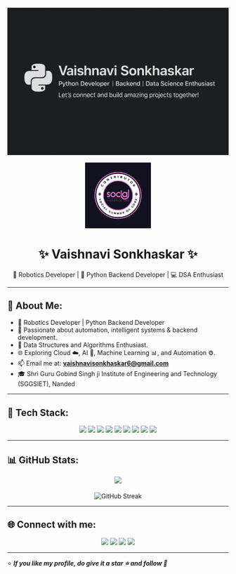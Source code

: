 <p align="center">
  <img src="https://github.com/simran-5678/Simran-5678/blob/bd79f6cc05b72d93e38c8607dddc344a30389d08/file_000000008dd461f69850db4c3dd9739a%20(1).png?raw=true" alt="Banner" />
</p>

<p align="center">
  <img src="https://github.com/simran-5678/Simran-5678/blob/93ba25ce6d3f2179eab8174894e94b762245b1d0/Contributor%20SSOC%20(1).png?raw=true" alt="SSOC Contributor 2025" width="150"/>
</p>

<h1 align="center">✨ Vaishnavi Sonkhaskar ✨</h1>

<p align="center"> 
  🚀 Robotics Developer | 🐍 Python Backend Developer | 💻 DSA Enthusiast
</p>

---

## 🌟 About Me:

- 🤖 Robotics Developer | Python Backend Developer
- 🐍 Passionate about automation, intelligent systems & backend development.
- 🧮 Data Structures and Algorithms Enthusiast.
- 🌐 Exploring Cloud ☁️, AI 🤖, Machine Learning 📊, and Automation ⚙️.
- 📫 Email me at: **vaishnavisonkhaskar6@gmail.com**
- 🎓 Shri Guru Gobind Singh ji Institute of Engineering and Technology (SGGSIET), Nanded

---

## 🚀 Tech Stack:

<p align="center">

<img src="https://img.shields.io/badge/Python-3776AB?style=for-the-badge&logo=python&logoColor=white"/>
<img src="https://img.shields.io/badge/NumPy-013243?style=for-the-badge&logo=numpy&logoColor=white"/>
<img src="https://img.shields.io/badge/PyQt5-41CD52?style=for-the-badge&logo=qt&logoColor=white"/>
<img src="https://img.shields.io/badge/C++-00599C?style=for-the-badge&logo=c%2B%2B&logoColor=white"/>
<img src="https://img.shields.io/badge/DSA-FFA500?style=for-the-badge&logo=data&logoColor=white"/>
<img src="https://img.shields.io/badge/Django-092E20?style=for-the-badge&logo=django&logoColor=white"/>
<img src="https://img.shields.io/badge/Linux-FCC624?style=for-the-badge&logo=linux&logoColor=black"/>
<img src="https://img.shields.io/badge/Git-F05032?style=for-the-badge&logo=git&logoColor=white"/>
<img src="https://img.shields.io/badge/VS%20Code-007ACC?style=for-the-badge&logo=visual-studio-code&logoColor=white"/>

</p>

---

## 📊 GitHub Stats:

<p align="center">
  <img src="https://github-readme-stats.vercel.app/api?username=vaishnavisonkhaskar&show_icons=true&theme=radical&hide_border=true&title_color=ff69b4&icon_color=ff69b4"/>
  <br><br>
  <img src="https://streak-stats.demolab.com?user=vaishnavisonkhaskar&theme=radical&hide_border=true&fire=ff69b4&currStreakLabel=ff69b4" alt="GitHub Streak"/>
</p>

---

## 🌐 Connect with me:

<p align="center">
  <a href="mailto:vaishnavisonkhaskar6@gmail.com"><img src="https://img.shields.io/badge/Gmail-D14836?style=for-the-badge&logo=gmail&logoColor=white"/></a>
  <a href="https://www.linkedin.com/in/your-linkedin-id/"><img src="https://img.shields.io/badge/LinkedIn-blue?style=for-the-badge&logo=linkedin&logoColor=white"/></a>
  <a href="https://www.codechef.com/users/covey_list_82"><img src="https://img.shields.io/badge/CodeChef-5B4638?style=for-the-badge&logo=codechef&logoColor=white"/></a>
  <a href="https://share.google/kvAPAWQFyQUnZyzoU"><img src="https://img.shields.io/badge/GeeksforGeeks-2F8D46?style=for-the-badge&logo=geeksforgeeks&logoColor=white"/></a>
</p>

---

⭐️ **_If you like my profile, do give it a star ⭐ and follow 🤝_**
